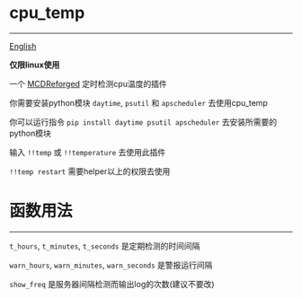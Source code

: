 # cpu_temp
-----
[English](https://github.com/rickyhoho/cpu_temp/blob/master/README.md)

**仅限linux使用**

一个 [MCDReforged](https://github.com/Fallen-Breath/MCDReforged) 定时检测cpu温度的插件

你需要安装python模块 `daytime`, `psutil` 和 `apscheduler` 去使用cpu_temp

你可以运行指令 `pip install daytime psutil apscheduler` 去安装所需要的python模块

输入 `!!temp` 或 `!!temperature` 去使用此插件

`!!temp restart` 需要helper以上的权限去使用

# 函数用法
-----

`t_hours`, `t_minutes`, `t_seconds` 是定期检测的时间间隔

`warn_hours`, `warn_minutes`, `warn_seconds` 是警报运行间隔

`show_freq` 是服务器间隔检测而输出log的次数(建议不要改)
